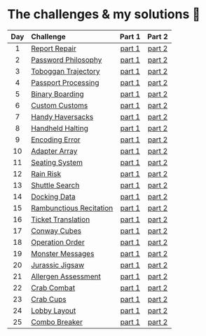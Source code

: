 # The challenges & my solutions :gift:
| Day | Challenge | Part 1 | Part 2 |
|:---:|:---|:---:|:---:|
| 1 | [Report Repair](https://adventofcode.com/2020/day/1) | [part 1](./day01/part1.py) | [part 2](./day01/part2.py) |
| 2 | [Password Philosophy](https://adventofcode.com/2020/day/2) | [part 1](./day02/part1.py) | [part 2](./day02/part2.py) |
| 3 | [Toboggan Trajectory](https://adventofcode.com/2020/day/3) | [part 1](./day03/part1.py) | [part 2](./day03/part2.py) |
| 4 | [Passport Processing](https://adventofcode.com/2020/day/4) | [part 1](./day04/part1.py) | [part 2](./day04/part2.py) |
| 5 | [Binary Boarding](https://adventofcode.com/2020/day/5) | [part 1](./day05/part1.py) | [part 2](./day05/part2.py) |
| 6 | [Custom Customs](https://adventofcode.com/2020/day/6) | [part 1](./day06/part1.py) | [part 2](./day06/part2.py) |
| 7 | [Handy Haversacks](https://adventofcode.com/2020/day/7) | [part 1](./day07/part1.py) | [part 2](./day07/part2.py) |
| 8 | [Handheld Halting](https://adventofcode.com/2020/day/8) | [part 1](./day08/part1.py) | [part 2](./day08/part2.py) |
| 9 | [Encoding Error](https://adventofcode.com/2020/day/9) | [part 1](./day09/part1.py) | [part 2](./day09/part2.py) |
| 10 | [Adapter Array](https://adventofcode.com/2020/day/10) | [part 1](./day10/part1.py) | [part 2](./day10/part2.py) |
| 11 | [Seating System](https://adventofcode.com/2020/day/11) | [part 1](./day11/part1.py) | [part 2](./day11/part2.py) |
| 12 | [Rain Risk](https://adventofcode.com/2020/day/12) | [part 1](./day12/part12.py) | [part 2](./day12/part12.py) |
| 13 | [Shuttle Search](https://adventofcode.com/2020/day/13) | [part 1](./day13/part1.py) | [part 2](./day13/part2.py) |
| 14 | [Docking Data](https://adventofcode.com/2020/day/14) | [part 1](./day14/part1.py) | [part 2](./day14/part2.py) |
| 15 | [Rambunctious Recitation](https://adventofcode.com/2020/day/15) | [part 1](./day15/part1.py) | [part 2](./day15/part2.py) |
| 16 | [Ticket Translation](https://adventofcode.com/2020/day/16) | [part 1](./day16/part12.py) | [part 2](./day16/part12.py) |
| 17 | [Conway Cubes](https://adventofcode.com/2020/day/17) | [part 1](./day17/part12.py) | [part 2](./day17/part12.py) |
| 18 | [Operation Order](https://adventofcode.com/2020/day/18) | [part 1](./day18/part12.py) | [part 2](./day18/part12.py) |
| 19 | [Monster Messages](https://adventofcode.com/2020/day/19) | [part 1](./day19/part1.py) | [part 2](./day19/part2.py) |
| 20 | [Jurassic Jigsaw](https://adventofcode.com/2020/day/20) | [part 1](./day20/part12.py) | [part 2](./day20/part12.py) |
| 21 | [Allergen Assessment](https://adventofcode.com/2020/day/21) | [part 1](./day21/part1.py) | [part 2](./day21/part2.py) |
| 22 | [Crab Combat](https://adventofcode.com/2020/day/22) | [part 1](./day22/part1.py) | [part 2](./day22/part2.py) |
| 23 | [Crab Cups](https://adventofcode.com/2020/day/23) | [part 1](./day23/part1.py) | [part 2](./day23/part2.py) |
| 24 | [Lobby Layout](https://adventofcode.com/2020/day/24) | [part 1](./day24/part12.py) | [part 2](./day24/part12.py) |
| 25 | [Combo Breaker](https://adventofcode.com/2020/day/25) | [part 1](./day25/part1.py) | [part 2](./day25/part1.py) |

